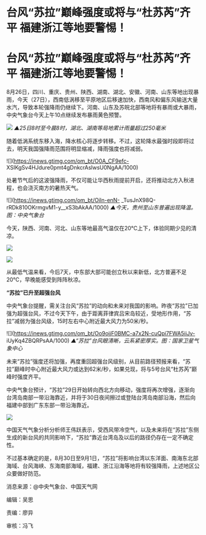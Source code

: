 # 台风“苏拉”巅峰强度或将与“杜苏芮”齐平 福建浙江等地要警惕！

# 台风“苏拉”巅峰强度或将与“杜苏芮”齐平 福建浙江等地要警惕！

8月26日，四川、重庆、贵州、陕西、湖南、湖北、安徽、河南、山东等地出现暴雨，今天（27日），西南低涡移至平原地区后移速加快，西南风和偏东风输送大量水汽，导致本轮强降雨仍继续下。河南、山东及苏皖北部等地将有暴雨或大暴雨，中央气象台今天上午10点继续发布暴雨黄色预警。

![](https://inews.gtimg.com/om_bt/OiFFUMqURyo8V8WnKCLi3BPTRLVJGsHjTP0bv3xRu34LMAA/1000)
_▲25日8时至今晨8时，湖北、湖南等局地累计雨量超过250毫米_

随着低涡系统东移入海，降水核心将逐步转移。不过，这轮降水最强时段即将过去，明天我国强降雨范围将明显缩减，降雨强度也将减弱。

![](https://inews.gtimg.com/om_bt/O0A_CF9efc-
XSIKgSv4HJdure0pmt4gDnkcrAslwsU0NgAA/1000)

处暑节气后的这波强降雨，不仅可能让华西秋雨提前开启，还将推动北方入秋进程，也会浇灭南方的暑热天气。

![](https://inews.gtimg.com/om_bt/Oiln-enN-
_TusJnX98Q-rRDk810OKrmgvM1-y__xS3bAkAA/1000) _▲今天，贵州至山东普遍出现降温。图：中央气象台_

今天，陕西、河南、河北、山东等地最高气温仅在20℃上下，体验同期少见的清凉。

![](https://inews.gtimg.com/om_bt/ON5IQuE9qlh0-12o8KCI8WHOZGNAJpKRxQGevB6DAv7KoAA/1000)

![](https://inews.gtimg.com/om_bt/OnaTeD202EdeFBsvhgK4X0j4DmyhMTz4en2vEn53fBxnoAA/1000)

从最低气温来看，今后7天，中东部大部可能创立秋以来新低，北方普遍不足20℃，早晚能感受到阵阵秋凉。

**“苏拉”已升至超强台风**

中央气象台提醒，需关注台风“苏拉”的动向和未来对我国的影响。昨夜“苏拉”已加强为超强台风，不过今天下午，由于距离菲律宾吕宋岛较近，受地形作用，“苏拉”减弱为强台风级，15时左右中心附近最大风力为50米/秒。

![](https://inews.gtimg.com/om_bt/Oo9ojjF0BMC-a7x2N-cuQpi7FWA5iiJv-
iUyKq4ZBQRPsAA/1000) _▲“苏拉”台风眼清晰，云系紧密厚实。图：国家卫星气象中心_

未来“苏拉”强度还将加强，再度重回超强台风级别，从目前路径预报来看，“苏拉”巅峰时中心附近最大风力或达到62米/秒，如果兑现，将与5号台风“杜苏芮”巅峰时强度齐平。

中央气象台预计，“苏拉”29日开始转向西北方向移动，强度将再次增强，逐渐向台湾岛南部一带沿海靠近，并将于30日夜间擦过或登陆台湾岛南部沿海，然后向福建中部到广东东部一带沿海靠近。

![](https://inews.gtimg.com/om_bt/OT_ej_YMpo5E0xeCfXfcHfF_0i6xvZPDsGTwqGClINyY0AA/1000)

中国天气气象分析分析师王伟跃表示，受西风带冷空气，以及未来将在“苏拉”东侧生成的新台风的共同影响下，“苏拉”靠近台湾岛及以后的路径仍存在一定不确定性。

不过基本确定的是，8月30日至9月1日，“苏拉”将影响台湾以东洋面、南海东北部海域、台风海峡、东海南部海域，福建、浙江沿海等地将有较强降雨，上述地区公众要做好防范。

消息来源：@中央气象台、中国天气网

编辑：吴思

责编：廖异

审核：冯飞

